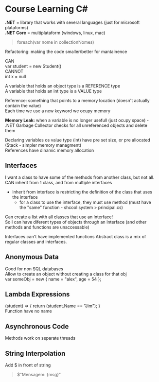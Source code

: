 # Course **Learning C#**

**.NET** = library that works with several languages (just for microsoft plataforms)  
**.NET Core** = multiplataform (windows, linux, mac)

> foreach(var nome in collectionNomes)

Refactoring: making the code smaller/better for mantainence

CAN  
var student = new Student()  
CANNOT  
int x = null

A variable that holds an object type is a REFERENCE type  
A variable that holds an int type is a VALUE type

Reference: something that points to a memory location (doesn't actually contain the value)  
Each time we use a new keyword we ocupy memory

**Memory Leak:** when a variable is no longer usefull (just ocupy space) - .NET Garbage Collector checks for all unreferenced objects and delete them

Declaring variables os value type (int) have pre set size, or pre allocated (Stack - simpler memory managment)  
References have dinamic memory allocation

## Interfaces

I want a class to have some of the methods from another class, but not all.  
CAN inherit from 1 class, and from multiple interfaces  
- Inherit from interface is restricting the definition of the class that uses the interface  
  - for a class to use the interface, they must use method (must have the "same" function - shcool system > principal.cs)

Can create a list with all classes that use an Interface!  
So I can have diferent types of objects through an Interface (and other methods and functions are unaccessable)

Interfaces can't have implemented functions
Abstract class is a mix of regular classes and interfaces. 

## Anonymous Data

Good for non SQL databases  
Allow to create an object without creating a class for that obj  
var someObj = new { name = "alex", age = 54 };  

## Lambda Expressions

(student) => { return (student.Name == "Jim"); }  
Function have no name  

## Asynchronous Code

Methods work on separate threads  

## String Interpolation

Add $ in front of string  
> $"Mensagem: {msg}"  

<br>

<!-- # Course **C++: Orientação a Objetos - Introdução** -->

